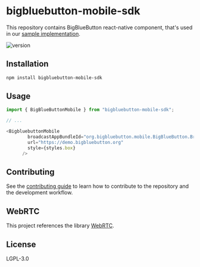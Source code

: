 # bigbluebutton-mobile-sdk

This repository contains BigBlueButton react-native component, that's used in our [sample implementation](https://github.com/bigbluebutton/bigbluebutton-mobile).

![version](https://img.shields.io/npm/v/bigbluebutton-mobile-sdk.svg)


## Installation

```sh
npm install bigbluebutton-mobile-sdk
```

## Usage

```js
import { BigBlueButtonMobile } from "bigbluebutton-mobile-sdk";

// ...

<BigbluebuttonMobile
        broadcastAppBundleId="org.bigbluebutton.mobile.BigBlueButton.BroadcastUpload"
        url="https://demo.bigbluebutton.org"
        style={styles.box}
      />
```

## Contributing

See the [contributing guide](CONTRIBUTING.md) to learn how to contribute to the repository and the development workflow.

## WebRTC

This project references the library [WebRTC](https://webrtc.org).

## License

LGPL-3.0
